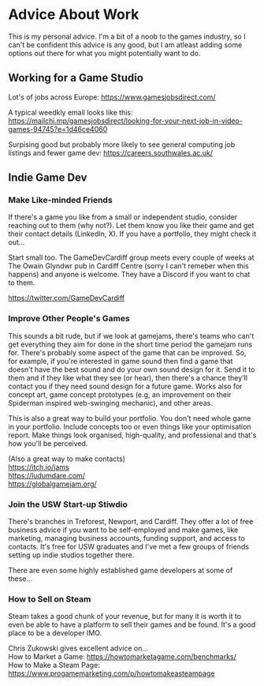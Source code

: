 # Advice About Work
This is my personal advice. I'm a bit of a noob to the games industry, so I can't be confident this advice is any good, but I am atleast adding some options out there for what you might potentially want to do.

## Working for a Game Studio
Lot's of jobs across Europe:
https://www.gamesjobsdirect.com/

A typical weedkly email looks like this: https://mailchi.mp/gamesjobsdirect/looking-for-your-next-job-in-video-games-94745?e=1d46ce4060

Surpising good but probably more likely to see general computing job listings and fewer game dev: https://careers.southwales.ac.uk/

## Indie Game Dev
### Make Like-minded Friends
If there's a game you like from a small or independent studio, consider reaching out to them (why not?). Let them know you like their game and get their contact details (LinkedIn, X). If you have a portfolio, they might check it out...

Start small too. The GameDevCardiff group meets every couple of weeks at The Owain Glyndwr pub in Cardiff Centre (sorry I can't remeber when this happens) and anyone is welcome. They have a Discord if you want to chat to them.

https://twitter.com/GameDevCardiff

### Improve Other People's Games
This sounds a bit rude, but if we look at gamejams, there's teams who can't get everything they aim for done in the short time period the gamejam runs for. There's probably some aspect of the game that can be improved. So, for example, if you're interested in game sound then find a game that doesn't have the best sound and do your own sound design for it. Send it to them and if they like what they see (or hear), then there's a chance they'll contact you if they need sound design for a future game. Works also for concept art, game concept prototypes (e.g, an improvement on their Spiderman inspired web-swinging mechanic), and other areas.

This is also a great way to build your portfolio. You don't need whole game in your portfolio. Include concepts too or even things like your optimisation report. Make things look organised, high-quality, and professional and that's how you'll be perceived.

(Also a great way to make contacts)<br>
https://itch.io/jams<br>
https://ludumdare.com/<br>
https://globalgamejam.org/

### Join the USW Start-up Stiwdio
There's branches in Treforest, Newport, and Cardiff. They offer a lot of free business advice if you want to be self-employed and make games, like marketing, managing business accounts, funding support, and access to contacts. It's free for USW graduates and I've met a few groups of friends setting up indie studios together there.

There are even some highly established game developers at some of these...

### How to Sell on Steam
Steam takes a good chunk of your revenue, but for many it is worth it to even be able to have a platform to sell their games and be found. It's a good place to be a developer IMO.

Chris Zukowski gives excellent advice on...<br>
How to Market a Game: https://howtomarketagame.com/benchmarks/<br>
How to Make a Steam Page: https://www.progamemarketing.com/p/howtomakeasteampage